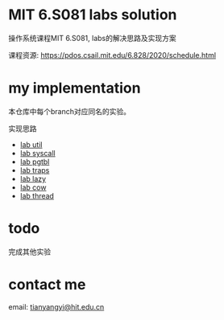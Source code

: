 # MIT 6.S081 labs solution

操作系统课程MIT 6.S081, labs的解决思路及实现方案

课程资源: https://pdos.csail.mit.edu/6.828/2020/schedule.html

# my implementation

本仓库中每个branch对应同名的实验。

实现思路

- <a href="https://t1anyang.github.io/2022/09/26/MIT-6-S081-lab-util/">lab util</a>
- <a href="https://t1anyang.github.io/2022/09/26/MIT-6-S081-lab-syscall/">lab syscall</a>
- <a href="https://t1anyang.github.io/2022/10/19/MIT-6-S081-lab-pgtbl/">lab pgtbl</a>
- <a href="https://t1anyang.github.io/2022/10/19/MIT-6-S081-lab-traps/">lab traps</a>
- <a href="https://t1anyang.github.io/2022/10/19/MIT-6-S081-lab-lazy/">lab lazy</a>
- <a href="https://t1anyang.github.io/2022/10/19/MIT-6-S081-lab-cow/">lab cow</a>
- <a href="https://t1anyang.github.io/2022/10/19/MIT-6-S081-lab-thread/">lab thread</a>

# todo

完成其他实验

# contact me

email: tianyangyi@hit.edu.cn
